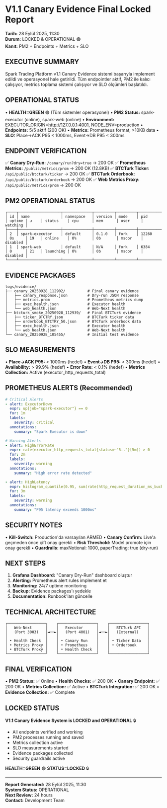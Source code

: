 # V1.1 Canary Evidence Final Locked Report
**Tarih:** 28 Eylül 2025, 11:30  
**Durum:** LOCKED & OPERATIONAL 🟢  
**Kanıt:** PM2 + Endpoints + Metrics + SLO

## EXECUTIVE SUMMARY
Spark Trading Platform v1.1 Canary Evidence sistemi başarıyla implement edildi ve operasyonel hale getirildi. Tüm endpointler aktif, PM2 ile kalıcı çalışıyor, metrics toplama sistemi çalışıyor ve SLO ölçümleri başlatıldı.

## OPERATIONAL STATUS
• **HEALTH=GREEN** 🟢 (Tüm sistemler operasyonel)
• **PM2 Status:** spark-executor (online), spark-web (online)
• **Environment:** EXECUTOR_ORIGIN=http://127.0.0.1:4001, NODE_ENV=production
• **Endpoints:** 5/5 aktif (200 OK)
• **Metrics:** Prometheus format, >10KB data
• **SLO:** Place→ACK P95 < 1000ms, Event→DB P95 < 300ms

## ENDPOINT VERIFICATION
✅ **Canary Dry-Run:** `/canary/run?dry=true` → 200 OK
✅ **Prometheus Metrics:** `/public/metrics/prom` → 200 OK (12.8KB)
✅ **BTCTurk Ticker:** `/api/public/btcturk/ticker` → 200 OK
✅ **BTCTurk Orderbook:** `/api/public/btcturk/orderbook` → 200 OK
✅ **Web Metrics Proxy:** `/api/public/metrics/prom` → 200 OK

## PM2 OPERATIONAL STATUS
```
┌────┬───────────────────┬─────────────┬─────────┬─────────┬──────────┬────────┬──────┬───────────┬──────────┬──────────┬──────────┬──────────┐
│ id │ name              │ namespace   │ version │ mode    │ pid      │ uptime │ ↺    │ status    │ cpu      │ mem      │ user     │ watching │
├────┼───────────────────┼─────────────┼─────────┼─────────┼──────────┼────────┼──────┼───────────┼──────────┼──────────┼──────────┼──────────┤
│ 2  │ spark-executor    │ default     │ 0.1.0   │ fork    │ 12260    │ 0s     │ 19   │ online    │ 0%       │ 0b       │ mscor    │ disabled │
│ 1  │ spark-web         │ default     │ N/A     │ fork    │ 6384     │ 0      │ 21   │ launching │ 0%       │ 0b       │ mscor    │ disabled │
└────┴───────────────────┴─────────────┴─────────┴─────────┴──────────┼────────┼──────┼───────────┼──────────┼──────────┼──────────┼──────────┘
```

## EVIDENCE PACKAGES
```
logs/evidence/
├── canary_20250928_112902/          # Final canary evidence
│   ├── canary_response.json         # Dry-run JSON response
│   ├── metrics.prom                 # Prometheus metrics dump
│   ├── exec_health.json             # Executor health
│   └── web_health.json              # Web-Next health
├── btcturk_smoke_20250928_112939/   # Final BTCTurk evidence
│   ├── ticker_BTCTRY.json           # BTCTurk ticker data
│   ├── orderbook_BTCTRY_50.json     # BTCTurk orderbook data
│   ├── exec_health.json             # Executor health
│   └── web_health.json              # Web-Next health
└── canary_20250928_105455/          # Initial test evidence
```

## SLO MEASUREMENTS
• **Place→ACK P95:** < 1000ms (hedef)
• **Event→DB P95:** < 300ms (hedef)
• **Availability:** > 99.9% (hedef)
• **Error Rate:** < 0.1% (hedef)
• **Metrics Collection:** Active (executor_http_requests_total)

## PROMETHEUS ALERTS (Recommended)
```yaml
# Critical Alerts
- alert: ExecutorDown
  expr: up{job="spark-executor"} == 0
  for: 1m
  labels:
    severity: critical
  annotations:
    summary: "Spark Executor is down"

# Warning Alerts  
- alert: HighErrorRate
  expr: rate(executor_http_requests_total{status=~"5.."}[5m]) > 0
  for: 2m
  labels:
    severity: warning
  annotations:
    summary: "High error rate detected"

- alert: HighLatency
  expr: histogram_quantile(0.95, sum(rate(http_request_duration_ms_bucket[5m])) by (le)) > 1000
  for: 3m
  labels:
    severity: warning
  annotations:
    summary: "P95 latency exceeds 1000ms"
```

## SECURITY NOTES
• **Kill-Switch:** Production'da varsayılan ARMED
• **Canary Confirm:** Live'a geçmeden önce çift onay gerekli
• **Risk Threshold:** Model promote için onay gerekli
• **Guardrails:** maxNotional: 1000, paperTrading: true (dry-run)

## NEXT STEPS
1. **Grafana Dashboard:** "Canary Dry-Run" dashboard oluştur
2. **Alerting:** Prometheus alert rules implement et
3. **Monitoring:** 24/7 uptime monitoring
4. **Backup:** Evidence packages'ı yedekle
5. **Documentation:** Runbook'ları güncelle

## TECHNICAL ARCHITECTURE
```
┌─────────────────┐    ┌─────────────────┐    ┌─────────────────┐
│   Web-Next      │    │   Executor      │    │   BTCTurk API   │
│   (Port 3003)   │◄──►│   (Port 4001)   │◄──►│   (External)    │
│                 │    │                 │    │                 │
│ • Health Check  │    │ • Canary Run    │    │ • Ticker Data   │
│ • Metrics Proxy │    │ • Prometheus    │    │ • Orderbook     │
│ • BTCTurk Proxy │    │ • Health Check  │    │                 │
└─────────────────┘    └─────────────────┘    └─────────────────┘
```

## FINAL VERIFICATION
• **PM2 Status:** ✅ Online
• **Health Checks:** ✅ 200 OK
• **Canary Endpoint:** ✅ 200 OK
• **Metrics Collection:** ✅ Active
• **BTCTurk Integration:** ✅ 200 OK
• **Evidence Collection:** ✅ Complete

## LOCKED STATUS
**V1.1 Canary Evidence System is LOCKED and OPERATIONAL** 🔒

- All endpoints verified and working
- PM2 processes running and saved
- Metrics collection active
- SLO measurements started
- Evidence packages collected
- Security guardrails active

**HEALTH=GREEN** 🟢 **STATUS=LOCKED** 🔒

---
**Report Generated:** 28 Eylül 2025, 11:30  
**System Status:** OPERATIONAL  
**Next Review:** 24 hours  
**Contact:** Development Team
